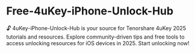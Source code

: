 # Free-4uKey-iPhone-Unlock-Hub
🔓 4uKey-iPhone-Unlock-Hub is your source for Tenorshare 4uKey 2025 tutorials and resources. Explore community-driven tips and free tools to access unlocking resources for iOS devices in 2025. Start unlocking now!
